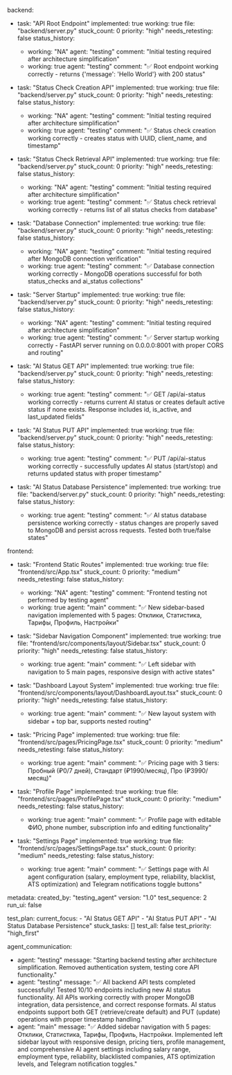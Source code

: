 backend:
  - task: "API Root Endpoint"
    implemented: true
    working: true
    file: "backend/server.py"
    stuck_count: 0
    priority: "high"
    needs_retesting: false
    status_history:
      - working: "NA"
        agent: "testing"
        comment: "Initial testing required after architecture simplification"
      - working: true
        agent: "testing"
        comment: "✅ Root endpoint working correctly - returns {'message': 'Hello World'} with 200 status"

  - task: "Status Check Creation API"
    implemented: true
    working: true
    file: "backend/server.py"
    stuck_count: 0
    priority: "high"
    needs_retesting: false
    status_history:
      - working: "NA"
        agent: "testing"
        comment: "Initial testing required after architecture simplification"
      - working: true
        agent: "testing"
        comment: "✅ Status check creation working correctly - creates status with UUID, client_name, and timestamp"

  - task: "Status Check Retrieval API"
    implemented: true
    working: true
    file: "backend/server.py"
    stuck_count: 0
    priority: "high"
    needs_retesting: false
    status_history:
      - working: "NA"
        agent: "testing"
        comment: "Initial testing required after architecture simplification"
      - working: true
        agent: "testing"
        comment: "✅ Status check retrieval working correctly - returns list of all status checks from database"

  - task: "Database Connection"
    implemented: true
    working: true
    file: "backend/server.py"
    stuck_count: 0
    priority: "high"
    needs_retesting: false
    status_history:
      - working: "NA"
        agent: "testing"
        comment: "Initial testing required after MongoDB connection verification"
      - working: true
        agent: "testing"
        comment: "✅ Database connection working correctly - MongoDB operations successful for both status_checks and ai_status collections"

  - task: "Server Startup"
    implemented: true
    working: true
    file: "backend/server.py"
    stuck_count: 0
    priority: "high"
    needs_retesting: false
    status_history:
      - working: "NA"
        agent: "testing"
        comment: "Initial testing required after architecture simplification"
      - working: true
        agent: "testing"
        comment: "✅ Server startup working correctly - FastAPI server running on 0.0.0.0:8001 with proper CORS and routing"

  - task: "AI Status GET API"
    implemented: true
    working: true
    file: "backend/server.py"
    stuck_count: 0
    priority: "high"
    needs_retesting: false
    status_history:
      - working: true
        agent: "testing"
        comment: "✅ GET /api/ai-status working correctly - returns current AI status or creates default active status if none exists. Response includes id, is_active, and last_updated fields"

  - task: "AI Status PUT API"
    implemented: true
    working: true
    file: "backend/server.py"
    stuck_count: 0
    priority: "high"
    needs_retesting: false
    status_history:
      - working: true
        agent: "testing"
        comment: "✅ PUT /api/ai-status working correctly - successfully updates AI status (start/stop) and returns updated status with proper timestamp"

  - task: "AI Status Database Persistence"
    implemented: true
    working: true
    file: "backend/server.py"
    stuck_count: 0
    priority: "high"
    needs_retesting: false
    status_history:
      - working: true
        agent: "testing"
        comment: "✅ AI status database persistence working correctly - status changes are properly saved to MongoDB and persist across requests. Tested both true/false states"

frontend:
  - task: "Frontend Static Routes"
    implemented: true
    working: true
    file: "frontend/src/App.tsx"
    stuck_count: 0
    priority: "medium"
    needs_retesting: false
    status_history:
      - working: "NA"
        agent: "testing"
        comment: "Frontend testing not performed by testing agent"
      - working: true
        agent: "main"
        comment: "✅ New sidebar-based navigation implemented with 5 pages: Отклики, Статистика, Тарифы, Профиль, Настройки"

  - task: "Sidebar Navigation Component"
    implemented: true
    working: true
    file: "frontend/src/components/layout/Sidebar.tsx"
    stuck_count: 0
    priority: "high"
    needs_retesting: false
    status_history:
      - working: true
        agent: "main"
        comment: "✅ Left sidebar with navigation to 5 main pages, responsive design with active states"

  - task: "Dashboard Layout System"
    implemented: true
    working: true
    file: "frontend/src/components/layout/DashboardLayout.tsx"
    stuck_count: 0
    priority: "high"
    needs_retesting: false
    status_history:
      - working: true
        agent: "main"
        comment: "✅ New layout system with sidebar + top bar, supports nested routing"

  - task: "Pricing Page"
    implemented: true
    working: true
    file: "frontend/src/pages/PricingPage.tsx"
    stuck_count: 0
    priority: "medium"
    needs_retesting: false
    status_history:
      - working: true
        agent: "main"
        comment: "✅ Pricing page with 3 tiers: Пробный (₽0/7 дней), Стандарт (₽1990/месяц), Про (₽3990/месяц)"

  - task: "Profile Page"
    implemented: true
    working: true
    file: "frontend/src/pages/ProfilePage.tsx"
    stuck_count: 0
    priority: "medium"
    needs_retesting: false
    status_history:
      - working: true
        agent: "main"
        comment: "✅ Profile page with editable ФИО, phone number, subscription info and editing functionality"

  - task: "Settings Page"
    implemented: true
    working: true
    file: "frontend/src/pages/SettingsPage.tsx"
    stuck_count: 0
    priority: "medium" 
    needs_retesting: false
    status_history:
      - working: true
        agent: "main"
        comment: "✅ Settings page with AI agent configuration (salary, employment type, reliability, blacklist, ATS optimization) and Telegram notifications toggle buttons"

metadata:
  created_by: "testing_agent"
  version: "1.0"
  test_sequence: 2
  run_ui: false

test_plan:
  current_focus:
    - "AI Status GET API"
    - "AI Status PUT API"
    - "AI Status Database Persistence"
  stuck_tasks: []
  test_all: false
  test_priority: "high_first"

agent_communication:
  - agent: "testing"
    message: "Starting backend testing after architecture simplification. Removed authentication system, testing core API functionality."
  - agent: "testing"
    message: "✅ All backend API tests completed successfully! Tested 10/10 endpoints including new AI status functionality. All APIs working correctly with proper MongoDB integration, data persistence, and correct response formats. AI status endpoints support both GET (retrieve/create default) and PUT (update) operations with proper timestamp handling."
  - agent: "main"
    message: "✅ Added sidebar navigation with 5 pages: Отклики, Статистика, Тарифы, Профиль, Настройки. Implemented left sidebar layout with responsive design, pricing tiers, profile management, and comprehensive AI agent settings including salary range, employment type, reliability, blacklisted companies, ATS optimization levels, and Telegram notification toggles."
